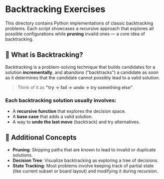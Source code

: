 # Backtracking Exercises

This directory contains Python implementations of classic backtracking problems. Each script showcases a recursive approach that explores all possible configurations while **pruning** invalid ones — a core idea of backtracking.

## 🧠 What is Backtracking?

Backtracking is a problem-solving technique that builds candidates for a solution **incrementally**, and abandons ("backtracks") a candidate as soon as it determines that the candidate cannot possibly lead to a valid solution.

> Think of it as **"try → fail → undo → try something else"**.

### Each backtracking solution usually involves:
- A **recursive function** that explores the decision space.
- A **base case** that adds a valid solution.
- A way to **undo the last move** (backtrack) and try alternatives.

## 📘 Additional Concepts

- **Pruning**: Skipping paths that are known to lead to invalid or duplicate solutions.
- **Decision Tree**: Visualize backtracking as exploring a tree of decisions.
- **State Tracking**: Most problems involve keeping track of partial state (like current subset or board layout) and modifying it during recursion.
